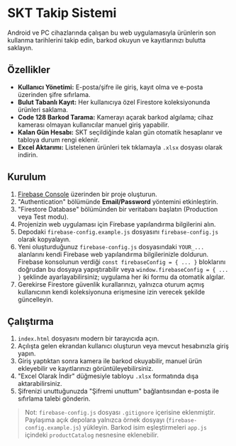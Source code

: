 # SKT Takip Sistemi

Android ve PC cihazlarında çalışan bu web uygulamasıyla ürünlerin son kullanma tarihlerini takip edin, barkod okuyun ve kayıtlarınızı bulutta saklayın.

## Özellikler

- **Kullanıcı Yönetimi:** E-posta/şifre ile giriş, kayıt olma ve e-posta üzerinden şifre sıfırlama.
- **Bulut Tabanlı Kayıt:** Her kullanıcıya özel Firestore koleksiyonunda ürünleri saklama.
- **Code 128 Barkod Tarama:** Kamerayı açarak barkod algılama; cihaz kamerası olmayan kullanıcılar manuel giriş yapabilir.
- **Kalan Gün Hesabı:** SKT seçildiğinde kalan gün otomatik hesaplanır ve tabloya durum rengi eklenir.
- **Excel Aktarımı:** Listelenen ürünleri tek tıklamayla `.xlsx` dosyası olarak indirin.

## Kurulum

1. [Firebase Console](https://console.firebase.google.com/) üzerinden bir proje oluşturun.
2. "Authentication" bölümünde **Email/Password** yöntemini etkinleştirin.
3. "Firestore Database" bölümünden bir veritabanı başlatın (Production veya Test modu).
4. Projenizin web uygulaması için Firebase yapılandırma bilgilerini alın.
5. Depodaki `firebase-config.example.js` dosyasını `firebase-config.js` olarak kopyalayın.
6. Yeni oluşturduğunuz `firebase-config.js` dosyasındaki `YOUR_...` alanlarını kendi Firebase web yapılandırma bilgilerinizle doldurun. Firebase konsolunun verdiği `const firebaseConfig = { ... }` bloklarını doğrudan bu dosyaya yapıştırabilir veya `window.firebaseConfig = { ... }` şeklinde ayarlayabilirsiniz; uygulama her iki formu da otomatik algılar.
7. Gerekirse Firestore güvenlik kurallarınızı, yalnızca oturum açmış kullanıcının kendi koleksiyonuna erişmesine izin verecek şekilde güncelleyin.

## Çalıştırma

1. `index.html` dosyasını modern bir tarayıcıda açın.
2. Açılışta gelen ekrandan kullanıcı oluşturun veya mevcut hesabınızla giriş yapın.
3. Giriş yaptıktan sonra kamera ile barkod okuyabilir, manuel ürün ekleyebilir ve kayıtlarınızı görüntüleyebilirsiniz.
4. "Excel Olarak İndir" düğmesiyle tabloyu `.xlsx` formatında dışa aktarabilirsiniz.
5. Şifrenizi unuttuğunuzda "Şifremi unuttum" bağlantısından e-posta ile sıfırlama talebi gönderin.

> Not: `firebase-config.js` dosyası `.gitignore` içerisine eklenmiştir. Paylaşıma açık depolara yalnızca örnek dosyayı (`firebase-config.example.js`) yükleyin. Barkod isim eşleştirmeleri `app.js` içindeki `productCatalog` nesnesine eklenebilir.
